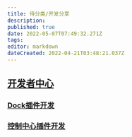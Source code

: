 ```yaml
---
title: 待分类/开发分享
description: 
published: true
date: 2022-05-07T07:49:32.271Z
tags: 
editor: markdown
dateCreated: 2022-04-21T03:48:21.037Z
---
```


## [开发者中心](https://www.deepin.org/developer-community/planning/)

### [Dock插件开发](/Dock插件开发)

### [控制中心插件开发](/控制中心插件开发)
